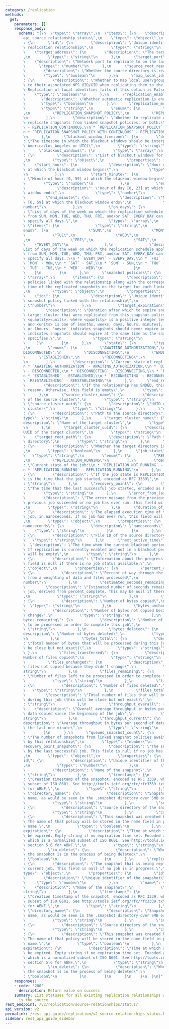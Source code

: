 ```yaml
---
category: /replication
methods:
  get:
    parameters: []
    response_body:
      schema: "{\n  \"type\": \"array\",\n  \"items\": {\n    \"description\": \"\
        api_source_relationship_status\",\n    \"type\": \"object\",\n    \"properties\"\
        : {\n      \"id\": {\n        \"description\": \"Unique identifier of the\
        \ replication relationship\",\n        \"type\": \"string\"\n      },\n  \
        \    \"target_address\": {\n        \"description\": \"The target IP address\"\
        ,\n        \"type\": \"string\"\n      },\n      \"target_port\": {\n    \
        \    \"description\": \"Network port to replicate to on the target\",\n  \
        \      \"type\": \"number\"\n      },\n      \"source_root_read_only\": {\n\
        \        \"description\": \"Whether the source directory is read-only\",\n\
        \        \"type\": \"boolean\"\n      },\n      \"map_local_ids_to_nfs_ids\"\
        : {\n        \"description\": \"Whether to map local user/group identities\
        \ to their associated NFS UID/GID when replicating them to the target cluster.\
        \ Replication of local identities fails if this option is False.\",\n    \
        \    \"type\": \"boolean\"\n      },\n      \"replication_enabled\": {\n \
        \       \"description\": \"Whether automatic replication is enabled\",\n \
        \       \"type\": \"boolean\"\n      },\n      \"replication_mode\": {\n \
        \       \"type\": \"string\",\n        \"enum\": [\n          \"REPLICATION_CONTINUOUS\"\
        ,\n          \"REPLICATION_SNAPSHOT_POLICY\",\n          \"REPLICATION_SNAPSHOT_POLICY_WITH_CONTINUOUS\"\
        \n        ],\n        \"description\": \"Whether to replicate continuously,\
        \ replicate snapshots from linked snapshot policies, or both:\\n * `REPLICATION_CONTINUOUS`\
        \ - REPLICATION_CONTINUOUS,\\n * `REPLICATION_SNAPSHOT_POLICY` - REPLICATION_SNAPSHOT_POLICY,\\\
        n * `REPLICATION_SNAPSHOT_POLICY_WITH_CONTINUOUS` - REPLICATION_SNAPSHOT_POLICY_WITH_CONTINUOUS\"\
        \n      },\n      \"blackout_window_timezone\": {\n        \"description\"\
        : \"The timezone in which the blackout windows should be interpreted (e.g,\
        \ America/Los_Angeles or UTC)\",\n        \"type\": \"string\"\n      },\n\
        \      \"blackout_windows\": {\n        \"type\": \"array\",\n        \"items\"\
        : {\n          \"description\": \"List of blackout windows for the relationship\"\
        ,\n          \"type\": \"object\",\n          \"properties\": {\n        \
        \    \"start_hour\": {\n              \"description\": \"Hour of day [0, 23]\
        \ at which the blackout window begins\",\n              \"type\": \"number\"\
        \n            },\n            \"start_minute\": {\n              \"description\"\
        : \"Minute of hour [0, 59] at which the blackout window begins\",\n      \
        \        \"type\": \"number\"\n            },\n            \"end_hour\": {\n\
        \              \"description\": \"Hour of day [0, 23] at which the blackout\
        \ window ends\",\n              \"type\": \"number\"\n            },\n   \
        \         \"end_minute\": {\n              \"description\": \"Minute of hour\
        \ [0, 59] at which the blackout window ends\",\n              \"type\": \"\
        number\"\n            },\n            \"on_days\": {\n              \"description\"\
        : \"List of days of the week on which the replication schedule applies. Choose\
        \ from SUN, MON, TUE, WED, THU, FRI, and/or SAT. EVERY_DAY can be used to\
        \ specify all days.\",\n              \"type\": \"array\",\n             \
        \ \"items\": {\n                \"type\": \"string\",\n                \"\
        enum\": [\n                  \"SUN\",\n                  \"MON\",\n      \
        \            \"TUE\",\n                  \"WED\",\n                  \"THU\"\
        ,\n                  \"FRI\",\n                  \"SAT\",\n              \
        \    \"EVERY_DAY\"\n                ],\n                \"description\": \"\
        List of days of the week on which the replication schedule applies. Choose\
        \ from SUN, MON, TUE, WED, THU, FRI, and/or SAT. EVERY_DAY can be used to\
        \ specify all days.:\\n * `EVERY_DAY` - EVERY_DAY,\\n * `FRI` - FRI,\\n *\
        \ `MON` - MON,\\n * `SAT` - SAT,\\n * `SUN` - SUN,\\n * `THU` - THU,\\n *\
        \ `TUE` - TUE,\\n * `WED` - WED\"\n              }\n            }\n      \
        \    }\n        }\n      },\n      \"snapshot_policies\": {\n        \"type\"\
        : \"array\",\n        \"items\": {\n          \"description\": \"List of snapshot\
        \ policies linked with the relationship along with the corresponding expiration\
        \ time of the replicated snapshots on the target for each linked policy\"\
        ,\n          \"type\": \"object\",\n          \"properties\": {\n        \
        \    \"id\": {\n              \"description\": \"Unique identifier for the\
        \ snapshot policy linked with the relationship\",\n              \"type\"\
        : \"number\"\n            },\n            \"target_expiration\": {\n     \
        \         \"description\": \"Duration after which to expire snapshots on the\
        \ target cluster that were replicated from this snapshot policy, in format\
        \ <quantity><units>, where <quantity> is a positive integer less than 100\
        \ and <units> is one of [months, weeks, days, hours, minutes], e.g. 5days\
        \ or 1hours. 'never' indicates snapshots should never expire and 'same_as_policy'\
        \ indicates snapshots should expire at the same time as the snapshot policy\
        \ specifies.\",\n              \"type\": \"string\"\n            }\n     \
        \     }\n        }\n      },\n      \"state\": {\n        \"type\": \"string\"\
        ,\n        \"enum\": [\n          \"AWAITING_AUTHORIZATION\",\n          \"\
        DISCONNECTED\",\n          \"DISCONNECTING\",\n          \"ENDED\",\n    \
        \      \"ESTABLISHED\",\n          \"RECONNECTING\",\n          \"REESTABLISHING\"\
        \n        ],\n        \"description\": \"Current state of replication relationship:\\\
        n * `AWAITING_AUTHORIZATION` - AWAITING_AUTHORIZATION,\\n * `DISCONNECTED`\
        \ - DISCONNECTED,\\n * `DISCONNECTING` - DISCONNECTING,\\n * `ENDED` - ENDED,\\\
        n * `ESTABLISHED` - ESTABLISHED,\\n * `RECONNECTING` - RECONNECTING,\\n *\
        \ `REESTABLISHING` - REESTABLISHING\"\n      },\n      \"end_reason\": {\n\
        \        \"description\": \"If the relationship has ENDED, this states the\
        \ reason. Otherwise, this field is empty\",\n        \"type\": \"string\"\n\
        \      },\n      \"source_cluster_name\": {\n        \"description\": \"Name\
        \ of the source cluster\",\n        \"type\": \"string\"\n      },\n     \
        \ \"source_cluster_uuid\": {\n        \"description\": \"UUID of the source\
        \ cluster\",\n        \"type\": \"string\"\n      },\n      \"source_root_path\"\
        : {\n        \"description\": \"Path to the source directory\",\n        \"\
        type\": \"string\"\n      },\n      \"target_cluster_name\": {\n        \"\
        description\": \"Name of the target cluster\",\n        \"type\": \"string\"\
        \n      },\n      \"target_cluster_uuid\": {\n        \"description\": \"\
        UUID of the target cluster\",\n        \"type\": \"string\"\n      },\n  \
        \    \"target_root_path\": {\n        \"description\": \"Path to the target\
        \ directory\",\n        \"type\": \"string\"\n      },\n      \"target_root_read_only\"\
        : {\n        \"description\": \"Whether the target directory is read-only\"\
        ,\n        \"type\": \"boolean\"\n      },\n      \"job_state\": {\n     \
        \   \"type\": \"string\",\n        \"enum\": [\n          \"REPLICATION_NOT_RUNNING\"\
        ,\n          \"REPLICATION_RUNNING\"\n        ],\n        \"description\"\
        : \"Current state of the job:\\n * `REPLICATION_NOT_RUNNING` - REPLICATION_NOT_RUNNING,\\\
        n * `REPLICATION_RUNNING` - REPLICATION_RUNNING\"\n      },\n      \"job_start_time\"\
        : {\n        \"description\": \"If the job state is REPLICATION_RUNNING, this\
        \ is the time that the job started, encoded as RFC 3339\",\n        \"type\"\
        : \"string\"\n      },\n      \"recovery_point\": {\n        \"description\"\
        : \"The time that the last successful job started, encoded as RFC 3339\",\n\
        \        \"type\": \"string\"\n      },\n      \"error_from_last_job\": {\n\
        \        \"description\": \"The error message from the previous job. If the\
        \ previous job succeeded or no job has ever run, this field will be empty\"\
        ,\n        \"type\": \"string\"\n      },\n      \"duration_of_last_job\"\
        : {\n        \"description\": \"The elapsed execution time of the previous\
        \ job, in nanoseconds. If no job has ever run, this field will be null.\"\
        ,\n        \"type\": \"object\",\n        \"properties\": {\n          \"\
        nanoseconds\": {\n            \"description\": \"nanoseconds\",\n        \
        \    \"type\": \"string\"\n          }\n        }\n      },\n      \"source_root_id\"\
        : {\n        \"description\": \"File ID of the source directory\",\n     \
        \   \"type\": \"string\"\n      },\n      \"next_active_time\": {\n      \
        \  \"description\": \"The time when the current blackout period ends (in UTC).\
        \ If replication is currently enabled and not in a blackout period, this field\
        \ will be empty\",\n        \"type\": \"string\"\n      },\n      \"replication_job_status\"\
        : {\n        \"description\": \"Information about the progress of a job. This\
        \ field is null if there is no job status available.\",\n        \"type\"\
        : \"object\",\n        \"properties\": {\n          \"percent_complete\":\
        \ {\n            \"description\": \"Percent of way through the job, computed\
        \ from a weighting of data and files processed\",\n            \"type\": \"\
        number\"\n          },\n          \"estimated_seconds_remaining\": {\n   \
        \         \"description\": \"Estimated number of seconds remaining in the\
        \ job, derived from percent_complete. This may be null if there is no estimate.\"\
        ,\n            \"type\": \"string\"\n          },\n          \"bytes_transferred\"\
        : {\n            \"description\": \"Number of bytes copied\",\n          \
        \  \"type\": \"string\"\n          },\n          \"bytes_unchanged\": {\n\
        \            \"description\": \"Number of bytes not copied because they didn't\
        \ change\",\n            \"type\": \"string\"\n          },\n          \"\
        bytes_remaining\": {\n            \"description\": \"Number of bytes left\
        \ to be processed in order to complete this job\",\n            \"type\":\
        \ \"string\"\n          },\n          \"bytes_deleted\": {\n            \"\
        description\": \"Number of bytes deleted\",\n            \"type\": \"string\"\
        \n          },\n          \"bytes_total\": {\n            \"description\"\
        : \"Total number of bytes that will be processed during this job (this will\
        \ be close but not exact)\",\n            \"type\": \"string\"\n         \
        \ },\n          \"files_transferred\": {\n            \"description\": \"\
        Number of files copied\",\n            \"type\": \"string\"\n          },\n\
        \          \"files_unchanged\": {\n            \"description\": \"Number of\
        \ files not copied because they didn't change\",\n            \"type\": \"\
        string\"\n          },\n          \"files_remaining\": {\n            \"description\"\
        : \"Number of files left to be processed in order to complete this job\",\n\
        \            \"type\": \"string\"\n          },\n          \"files_deleted\"\
        : {\n            \"description\": \"Number of files deleted\",\n         \
        \   \"type\": \"string\"\n          },\n          \"files_total\": {\n   \
        \         \"description\": \"Total number of files that will be processed\
        \ during this job (this will be close but not exact)\",\n            \"type\"\
        : \"string\"\n          },\n          \"throughput_overall\": {\n        \
        \    \"description\": \"Overall average throughput in bytes per second of\
        \ data copied since the beginning of the job\",\n            \"type\": \"\
        string\"\n          },\n          \"throughput_current\": {\n            \"\
        description\": \"Average throughput in bytes per second of data copied in\
        \ the last one minute\",\n            \"type\": \"string\"\n          }\n\
        \        }\n      },\n      \"queued_snapshot_count\": {\n        \"description\"\
        : \"The number of snapshots from linked snapshot policies awaiting replication\
        \ by this relationship\",\n        \"type\": \"number\"\n      },\n      \"\
        recovery_point_snapshot\": {\n        \"description\": \"The snapshot replicated\
        \ by the last successful job. This field is null if no job has ever run successfully.\"\
        ,\n        \"type\": \"object\",\n        \"properties\": {\n          \"\
        id\": {\n            \"description\": \"Unique identifier of the snapshot\"\
        ,\n            \"type\": \"number\"\n          },\n          \"name\": {\n\
        \            \"description\": \"Name of the snapshot\",\n            \"type\"\
        : \"string\"\n          },\n          \"timestamp\": {\n            \"description\"\
        : \"Creation timestamp of the snapshot, encoded as RFC 3339, which is a normalized\
        \ subset of ISO 8601. See http://tools.ietf.org/rfc/rfc3339.txt, section 5.6\
        \ for ABNF.\",\n            \"type\": \"string\"\n          },\n         \
        \ \"directory_name\": {\n            \"description\": \"Snapshot directory\
        \ name, as would be seen in the .snapshot directory over SMB or NFS.\",\n\
        \            \"type\": \"string\"\n          },\n          \"source_file_id\"\
        : {\n            \"description\": \"Source directory of the snapshot\",\n\
        \            \"type\": \"string\"\n          },\n          \"created_by_policy\"\
        : {\n            \"description\": \"This snapshot was created by a policy.\
        \ The name of that policy will be stored in the name field in place of a user-defined\
        \ name.\",\n            \"type\": \"boolean\"\n          },\n          \"\
        expiration\": {\n            \"description\": \"Time at which snapshot will\
        \ be expired. Empty string if no expiration time set. Encoded as RFC 3339,\
        \ which is a normalized subset of ISO 8601. See http://tools.ietf.org/rfc/rfc3339.txt,\
        \ section 5.6 for ABNF.\",\n            \"type\": \"string\"\n          },\n\
        \          \"in_delete\": {\n            \"description\": \"Whether or not\
        \ the snapshot is in the process of being deleted\",\n            \"type\"\
        : \"boolean\"\n          }\n        }\n      },\n      \"replicating_snapshot\"\
        : {\n        \"description\": \"The snapshot that is being replicated by the\
        \ current job. This field is null if no job is in progress.\",\n        \"\
        type\": \"object\",\n        \"properties\": {\n          \"id\": {\n    \
        \        \"description\": \"Unique identifier of the snapshot\",\n       \
        \     \"type\": \"number\"\n          },\n          \"name\": {\n        \
        \    \"description\": \"Name of the snapshot\",\n            \"type\": \"\
        string\"\n          },\n          \"timestamp\": {\n            \"description\"\
        : \"Creation timestamp of the snapshot, encoded as RFC 3339, which is a normalized\
        \ subset of ISO 8601. See http://tools.ietf.org/rfc/rfc3339.txt, section 5.6\
        \ for ABNF.\",\n            \"type\": \"string\"\n          },\n         \
        \ \"directory_name\": {\n            \"description\": \"Snapshot directory\
        \ name, as would be seen in the .snapshot directory over SMB or NFS.\",\n\
        \            \"type\": \"string\"\n          },\n          \"source_file_id\"\
        : {\n            \"description\": \"Source directory of the snapshot\",\n\
        \            \"type\": \"string\"\n          },\n          \"created_by_policy\"\
        : {\n            \"description\": \"This snapshot was created by a policy.\
        \ The name of that policy will be stored in the name field in place of a user-defined\
        \ name.\",\n            \"type\": \"boolean\"\n          },\n          \"\
        expiration\": {\n            \"description\": \"Time at which snapshot will\
        \ be expired. Empty string if no expiration time set. Encoded as RFC 3339,\
        \ which is a normalized subset of ISO 8601. See http://tools.ietf.org/rfc/rfc3339.txt,\
        \ section 5.6 for ABNF.\",\n            \"type\": \"string\"\n          },\n\
        \          \"in_delete\": {\n            \"description\": \"Whether or not\
        \ the snapshot is in the process of being deleted\",\n            \"type\"\
        : \"boolean\"\n          }\n        }\n      }\n    }\n  }\n}"
    responses:
    - code: '200'
      description: Return value on success
    summary: List statuses for all existing replication relationships where this cluster
      is the source.
rest_endpoint: /v2/replication/source-relationships/status/
api_version: v2
permalink: /rest-api-guide/replication/v2_source-relationships_status.html
sidebar: rest_api_guide_sidebar
---
```

